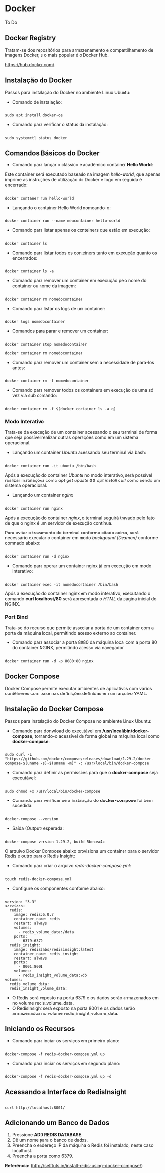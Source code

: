 # Docker

To Do

## Docker Registry

Tratam-se dos repositórios para armazenamento e compartilhamento de imagens Docker, e o mais popular é o Docker Hub.

https://hub.docker.com/


## Instalação do Docker

Passos para instalação do Docker no ambiente Linux Ubuntu:

- Comando de instalação:

```hcl

sudo apt install docker-ce

```

- Comando para verificar o status da instalação:

```hcl

sudo systemctl status docker

```

## Comandos Básicos do Docker

- Comando para lançar o clássico e acadêmico container **Hello World**: 

Este container será executado baseado na imagem *hello-world*, que apenas imprime as instruções de utilização do Docker e logo em seguida é encerrado:

```hcl

docker contaner run hello-world

```

- Lançando o container Hello World nomeando-o:

```hcl

docker container run --name meucontainer hello-world

```

- Comando para listar apenas os conteiners que estão em execução:

```hcl

docker container ls

```

- Comando para listar todos os conteiners tanto em execução quanto os encerrados:

```hcl

docker container ls -a

```

- Comando para remover um container em execução pelo nome do container ou nome da imagem:

```hcl

docker container rm nomedocontainer

```

- Comando para listar os logs de um container:

```hcl

docker logs nomedocontainer

```

- Comandos para parar e remover um container:

```hcl

docker container stop nomedocontainer

docker container rm nomedocontainer

```

- Comando para remover um container sem a necessidade de pará-los antes:

```hcl

docker container rm -f nomedocontainer

```

- Comando para remover todos os containers em execução de uma só vez via sub comando:

```hcl

docker container rm -f $(docker container ls -a q)

```

### Modo Interativo

Trata-se da execução de um container acessando o seu terminal de forma que seja possível realizar outras operações como em um sistema operacional.

- Lançando um container *Ubuntu* acessando seu terminal via bash:

```hcl

docker container run -it ubuntu /bin/bash

```

Após a execução do container *Ubuntu* no modo interativo, será possível realizar instalações como *apt get update && apt install curl* como sendo um sistema operacional.

- Lançando um container *nginx* 

```hcl

docker container run nginx

```

Após a execução do container *nginx*, o terminal seguirá travado pelo fato de que o nginx é um servidor de execução contínua.

Para evitar o travamento do terminal conforme citado acima, será necessário executar o container em modo *backgound (Deamon)* conforme comnado abaixo:

```hcl

docker container run -d nginx

```

- Comando para operar um container nginx já em execução em modo interativo:

```hcl

docker container exec -it nomedocontainer /bin/bash

```

Após a execução do container nginx em modo interativo, executando o comando **curl localhost/80** será apresentada o *HTML* da página inicial do NGINX.

### Port Bind

Trata-se do recurso que permite associar a porta de um container com a porta da máquina local, permitindo acesso externo ao container.

- Comando para associar a porta 8080 da máquina local com a porta 80 do container NGINX, permitindo acesso via navegador:

```hcl

docker container run -d -p 8080:80 nginx

```

## Docker Compose

Docker Compose permite executar ambientes de aplicativos com vários contêineres com base nas definições definidas em um arquivo YAML.

## Instalação do Docker Compose

Passos para instalação do Docker Compose no ambiente Linux Ubuntu:

- Comando para donwload do executável em **/usr/local/bin/docker-compose**, tornando-o acessível de forma global na máquina local como **docker-compose**:

```hcl

sudo curl -L "https://github.com/docker/compose/releases/download/1.29.2/docker-compose-$(uname -s)-$(uname -m)" -o /usr/local/bin/docker-compose

```

- Comando para definir as permissões para que o **docker-compose** seja executável:

```hcl

sudo chmod +x /usr/local/bin/docker-compose

```

- Comando para verificar se a instalação do **docker-compose** foi bem sucedida:

```hcl

docker-compose --version

```

- Saída (Output) esperada:

```hcl

docker-compose version 1.29.2, build 5becea4c

```

O arquivo Docker Compose abaixo provisiona um container para o servidor Redis e outro para o Redis Insight:

- Comando para criar o arquivo *redis-docker-compose.yml*:

```hcl

touch redis-docker-compose.yml

```

- Configure os componentes conforme abaixo:

```hcl

version: "3.3"
services:
  redis:
    image: redis:6.0.7
    container_name: redis
    restart: always
    volumes:
      - redis_volume_data:/data
    ports:
      - 6379:6379
  redis_insight:
    image: redislabs/redisinsight:latest
    container_name: redis_insight
    restart: always
    ports:
      - 8001:8001
    volumes:
      - redis_insight_volume_data:/db
volumes:
  redis_volume_data:
  redis_insight_volume_data:

```

- O Redis será exposto na porta 6379 e os dados serão armazenados em no volume redis_volume_data.
- O RedisInsight será exposto na porta 8001 e os dados serão armazenados no volume redis_insight_volume_data.

## Iniciando os Recursos

- Comando para inciar os serviços em primeiro plano:

```hcl

docker-compose -f redis-docker-compose.yml up

```

- Comando para inciar os serviços em segundo plano:

```hcl

docker-compose -f redis-docker-compose.yml up -d

```

## Acessando a Interface do RedisInsight

```hcl

curl http://localhost:8001/

```

## Adicionando um Banco de Dados

1. Pressione **ADD REDIS DATABASE**.
2. Dê um nome para o banco de dados.
3. Preencha o endereço IP da máquina o Redis foi instalado, neste caso localhost.
4. Preencha a porta como 6379.

**Referência:** (http://selftuts.in/install-redis-using-docker-compose/)
